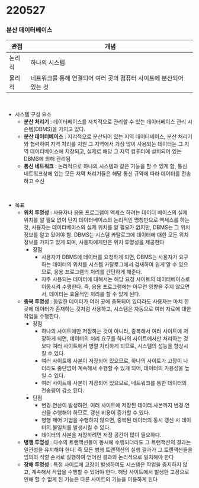 # 220527

### 분산 데이터베이스 ###
|관점|개념|
|---|---|
|논리적|하나의 시스템|
|물리적|네트워크를 통해 연결되어 여러 곳의 컴퓨터 사이트에 분산되어 있는 것|

<br>

- 시스템 구성 요소
	- __분산 처리기__ : 데이터베이스를 자치적으로 관리할 수 있는 데이터베이스 관리 시슨템(DBMS)을 가지고 있다.
	- __분산 데이터베이스__ : 지리적으로 분산되어 있는 지역 데이터베이스, 분산 처리기와 협력하여 지역 처리를 지원
	그 지역에서 가장 많이 사용되는 데이터는 그 지역 데이터베이스에 저장되고, 실제로 해당 그 지역 컴퓨터에 설치되어 있는 DBMS에 의해 관리됨
	- __통신 네트워크__ : 논리적으로 하나의 시스템과 같은 기능을 할 수 있게 함, 통신 네트워크상에 있는 모든 지역 처리기들은 해당 통신 규약에 따라 데이터를 전송하고 수신  
	
<br>
	
- 목표
	- __위치 투명성__ : 사용자나 응용 프로그램이 액세스 하려는 데이터 베이스의 실제 위치를 알 필요 없이 단지 데이터베이스의 논리적인 명칭만으로 액세스를 하는 것, 사용자는 데이터베이스의 실제 위치를 알 필요가 없지만, DBMS는 그 위치 정보를 알고 있어야 함. DBMS는 시스템 카탈로그에 데이터에 대한 모든 위치 정보를 가지고 있게 되며, 사용자에게만은 위치 투명성을 제공한다   
		- 장점
		  - 사용자가 DBMS에 데이터를 요청하게 되면, DBMS는 사용자가 요구하는 데이터의 위치를 시스템 카탈로그에서 검새하여 쉽게 알 수 있으므로, 응용 프로그램의 처리를 간단하게 해준다.
		  - 자주 사용되는 데이터에 대해서는 해당 요청 사이트의 데이터베이스로 이동시켜 수행한다. 즉, 응용 프로그램에는 아무런 영향을 주지 않으면서, 데이터는 효율적인 처리를 할 수 있게 된다.
	- __중복 투명성__ : 동일한 데이터가 여러 곳에 중복되어 있더라도 사용자는 마치 한 곳에 데이터가 존재하는 것처럼 사용하고, 시스템은 자동으로 여러 자료에 대한 작업을 수행한다.
		- 장점
			- 하나의 사이트에만 저장하는 것이 아니라, 중복해서 여러 사이트에 저장하게 되면, 데이터의 처리 요구를 하나의 사이트에서만 처리하는 것보다 여러 사이트에서 병렬 처리하게 되므로, 시스템의 성능을 향상시킬 수 있다.
			- 여러 사이트에 사본이 저장되어 있으므로, 하나의 사이트가 고장이 나더라도 중단없이 계속해서 수행할 수 있게 되어, 데이터의 가용성을 높일 수 있다.
			- 여러 사이트에 사본이 저장되어 있으므로, 네트워크를 통한 데이터의 전송량이 감소 된다.
		- 단점
			- 변경 연산이 발생하면, 여러 사이트에 저장된 데이터 사본까지 변경 연산을 수행해야 하므로, 갱신 비용이 증가할 수 있다.
			- 병행 제어 기법을 수행하지 않으면, 중복된 데이터의 동시 갱신 시 데이터의 불일치를 발생시킬 수 있다.
			- 데이터의 사본을 저장하려면 저장 공간이 많이 필요하다.
	- __병행 투명성__ : 다수의 트랜잭션들이 동시에 수행되더라도 그 트랜잭션의 결과는 일관성을 유지해야 한다. 즉 모든 병행 트랜잭션의 실행 결과가 그 트랜잭션들을 임의의 직렬 순서로 실행하여 얻어진 결과와 논리적으로 일치해야 한다
	- __장애 투명성__ : 특정 사이트에 고장이 발생하여도 시스템은 작업을 중지하지 않고, 계속해서 작업을 수행할 수 있어야 한다. 해당 사이트에서 발생한 고장으로 인해 할 수 없게 된 기능은 다른 사이트의 기능을 이용하게 된다
	
